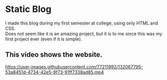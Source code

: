 # Static Blog #
I made this blog during my first semester at college, using only HTML and CSS. <br />
Does not seem like it is an amazing project, but it is to me since this was my first project ever (even if it is simple). 
## This video shows the website. ## 

https://user-images.githubusercontent.com/77211992/132067795-53a8451d-4734-42e5-9f73-91ff7338ad85.mp4


